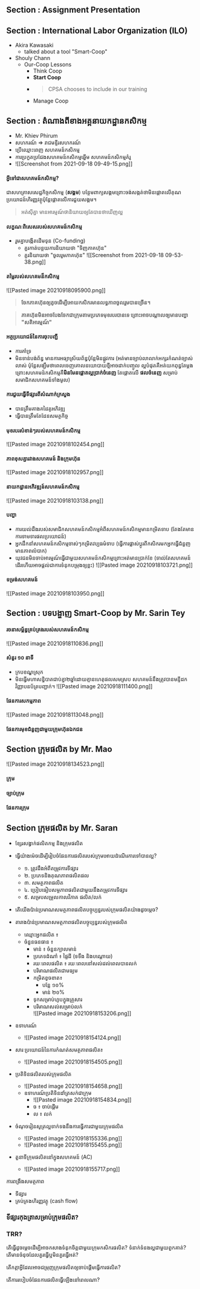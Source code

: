 ## Section : Assignment Presentation
## Section : International Labor Organization (ILO)
- Akira Kawasaki
	- talked about a tool "Smart-Coop"
- Shouly Chann
	- Our-Coop Lessons
		- Think Coop
		- **Start Coop** 
		- > CPSA chooses to include in our training
		- Manage Coop

## Section : តំណាងពីខាងអគ្គនាយកដ្ឋានកសិកម្ម
- Mr. Khiev Phirum
- សហករណ៍ => រាជមន្ទីរសហករណ៍
- ប្រើឈ្មោះពេញ សហគមន៍កសិកម្ម
- ការប្រកួតប្រជែងសហគមន៍កសិកម្មឆ្នើម សហគមន៍កសិកម្មគំរូ
- ![[Screenshot from 2021-09-18 09-49-15.png]]
	
#### អ្វីទៅជាសហគមន៍កសិកម្ម?
ជាសហគ្រាសសេដ្ឋកិច្ចកសិកម្ម (**សង្គម**) បន្ថែមពាក្យសង្គមព្រោះចង់សង្កត់ថាមិនផ្តោតលើគុណប្រយោជន៍ហិរញ្ញវត្ថុប៉ុន្តែផ្តោតលើការជួយសង្គម។ 
> អត់សុីគ្នា មានអារម្មណ៍ថានិយាយឲ្យតែបានថាឃើញល្អ

#### លក្ខណៈពិសេសរបស់សហគមន៍កសិកម្ម
- រួមគ្នាបង្កើតដើមទុន (Co-funding)
	- គួរកាត់បន្ថយការនិយាយថា "ទិញភាគហ៊ុន"
	- គួរនិយាយថា "ចូលរួមភាគហ៊ុន"
![[Screenshot from 2021-09-18 09-53-38.png]]

#### តម្លៃរបស់សហគមន៏កសិកម្ម
![[Pasted image 20210918095900.png]]

> **ចែកភាគហ៊ុនឲ្យតូចដើម្បីអោយកសិករមានលទ្ធភាពចូលរួមបានច្រើន។** 

> **ភាគហ៊ុនមិនអាចបែងចែកជាក្រុមតាមប្រភេទមុខរបរបានទេ ព្រោះអាចបណ្តាលឲ្យមានបញ្ហា "សតិអារម្មណ៍"**

#### អត្ថប្រយោជន៍នៃការចុះបញ្ជី
- ការគាំទ្រ
- មិនទាន់បង់ព័ន្ធ មានការអធ្យាស្រ័យព័ន្ធប៉ុន្តែមិនផ្លូវការ (អត់មានច្បាប់លាលាក់អក្សរកំណត់ច្បាស់លាស់ ប៉ុន្តែសង្ឃឹមថាពេលចេញគោលនយោបាយថ្មីអាចដាក់បញ្ចូល ល្អបំផុតគឺអត់យកពុន្ធតែម្តង ព្រោះសហគមន៍កសិកម្មគឺ**មិនមែនផ្តោតល្អប្រាក់ចំនេញ** តែផ្តោតលើ **ផលចំនេញ** សម្រាប់សមាជិកសហគមន៍ទាំងមូល)

#### ការជួយធ្វើទីផ្សារពីសំណាក់ក្រសួង
- បានត្រឹមគាងគដៃគូអភិវឌ្ឍ
- ធ្វើបានត្រឹមតែដែនសមត្ថកិច្ច

#### មុខរបរសំខាន់ៗរបស់សហគមន៍កសិកម្ម
![[Pasted image 20210918102454.png]]

#### ភាពខុសគ្នារវាងសហគមន៍ និងក្រុមហ៊ុន
![[Pasted image 20210918102957.png]]

#### នាយកដ្ឋានអភិវឌ្ឍន៍សហគមន៍កសិកម្ម
![[Pasted image 20210918103138.png]]

#### បញ្ហា
- ការយល់ដឹងរបស់សមាជិកសហគមន៍កសិកម្មអំពីសហគមន៍កសិកម្មមានកម្រិតទាប (តែងតែមានការទាមទារផលប្រយោជន៍)
- អ្នកដឹកនាំសហគមន៍កសិកម្មចាស់ៗកម្រិតវប្បធម៌ទាប (ធ្វើការផ្លាស់ប្តូរពីកសិករមកអ្នកធ្វើជំនួញមានភាពលំបាក)
- យុវជនមិនចាប់អារម្មណ៍ធ្វើជាមួយសហគមន៍កសិកម្មព្រោះអត់មានប្រាក់ខែ (ទាល់តែសហគមន៍ដើរហើយអាចផ្តល់ជាការទំនុកបម្រុងឲ្យខ្លះ)
![[Pasted image 20210918103721.png]]

#### ទម្រង់សហគមន៍
![[Pasted image 20210918103950.png]]
##  Section : បទបង្ហាញ Smart-Coop by Mr. Sarin Tey
#### រចនាសម្ព័ន្ធគ្រប់គ្រងរបស់សហគមន៍កសិកម្ម
![[Pasted image 20210918110836.png]]

#### សំនួរ ១០ នាទី
- ក្របខណ្ឌស្រុក
- មិនធ្វើមហាសន្និបាតជាប់គ្នា២ឆ្នាំដោយគ្មានហេតុផលសមស្រប សហគមន៍នឹងត្រូវបានមន្ទីដកវិញ្ញាបនប័ត្របញ្ជាក់។
![[Pasted image 20210918111400.png]]

#### ផែនការសកម្មភាព
![[Pasted image 20210918113048.png]]

#### ផែនការមុខជំនួញជាមួយក្រុមហ៊ុនឯកជន

## Section ក្រុមផលិត by Mr. Mao
![[Pasted image 20210918134523.png]]
#### ក្រុម
#### ច្បាប់ក្រុម
#### ផែនការក្រុម

## Section ក្រុមផលិត by Mr. Saran
- ខ្សែរសង្វាក់ផលិតកម្ម និងក្រុមផលិត
- ធ្វើយ៉ាងម៉េចដើម្បីរៀបចំផែនការផលិតរបស់ក្រុមអោយដំណើរការទៅបានល្អ?
	-	១. ត្រូវដឹងអំពីតម្រូវការទីផ្សារ
	-	២. ប្រភេទនិងគុណភាពផលិតផល
	-	៣. សមត្ថភាពផលិត
	-	៤. ប្រៀបធៀបសម្ថភាពផលិតជាមួយនឹងតម្រូវការទីផ្សារ
	-	៥. សម្របសម្រួលកាលវិភាគ ផលិត/លក់

- តើយើងប៉ាន់ប្រមាណសមត្ថភាពផលិតបច្ចុប្បន្នរបស់ក្រុមផលិតយ៉ាងដូចម្តេច?

- តារាងប៉ាន់ប្រមាណសមត្ថភាពផលិតបច្ចុប្បន្នរបស់ក្រុមផលិត
	- ឈ្មោះអ្នកផលិត ៖
	- ចំនួនធនធាន ៖ 
		- មាន់ ៖ ចំនួនក្បាលមាន់
		- ប្រភេទដំណាំ ៖ ផ្ទៃដី (ទទឹង និងបណ្តោយ)
		- រយៈពេលផលិត ៖ រយៈពេលនៅសល់ដល់ពេលបានលក់
		- បរិមាណផលិតជាមធ្យម
		- កម្រិតខូចខាត៖
			- បន្លែ ១០%
			- មាន់ ២០%
		- ទុកសម្រាប់ហូបក្នុងគ្រួសារ
		- បរិមាណសល់សម្រាប់លក់		
![[Pasted image 20210918153206.png]]
- ឧទាហរណ៍
	- ![[Pasted image 20210918154124.png]]

- សារៈប្រយោជន៍នៃការកំណត់សមត្ថភាពផលិត៖
	- ![[Pasted image 20210918154505.png]]

- ប្រតិទិនផលិតរបស់ក្រុមផលិត
	- ![[Pasted image 20210918154658.png]]
	- ឧទាហរណ៍ប្រតិទិនដាំត្រសក់ជាក្រុម
		- ![[Pasted image 20210918154834.png]]
		- ច ៖ ចាប់ផ្តើម
		- ល ៖ លក់
- ចំណុចរៀនសូត្រល្អទាក់ទងនឹងការធ្វើការជាមួយក្រុមផលិត
	- ![[Pasted image 20210918155336.png]]
	- ![[Pasted image 20210918155455.png]]

- តួនាទីក្រុមផលិតនៅក្នុងសហគមន៍ (AC)
	- ![[Pasted image 20210918155717.png]]
	
	
ការពង្រឹងសមត្ថភាព
- ទីផ្សារ
- គ្រប់គ្រងហិរញ្ញវត្ថុ (cash flow)

### ទីផ្សារកុងត្រាសម្រាប់ក្រុមផលិត?
### TRR?

តើធ្វើដូចម្តេចដើម្បីអាចកសាងទំនុកចិត្តជាមួយក្រុមកសិករផលិត? ទំនាក់ទំនងល្អជាមួយពួកគាត់?តើមានចំនុចដែលគួរធ្វើឬមិនគួរធ្វើអត់?

តើកត្តាអ្វីដែលអាចជម្រុញក្រុមផលិតឲ្យចាប់ផ្តើមធ្វើការផលិត?

តើការរបៀបចំផែនការផលិតធ្វើឡើងនៅពេលណា?
